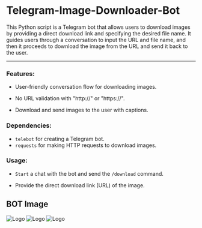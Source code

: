 
# Telegram-Image-Downloader-Bot

This Python script is a Telegram bot that allows users to download images by providing a direct download link and specifying the desired file name. It guides users through a conversation to input the URL and file name, and then it proceeds to download the image from the URL and send it back to the user.

---
### Features:

- User-friendly conversation flow for downloading images.

- No URL validation with "http://" or "https://".

- Download and send images to the user with captions.

### Dependencies:

- `telebot` for creating a Telegram bot.
- `requests` for making HTTP requests to download images.


### Usage:

- `Start` a chat with the bot and send the `/download` command.

- Provide the direct download link (URL) of the image.


## BOT Image
![Logo](https:link)
![Logo](https:link)
![Logo](https:link)
